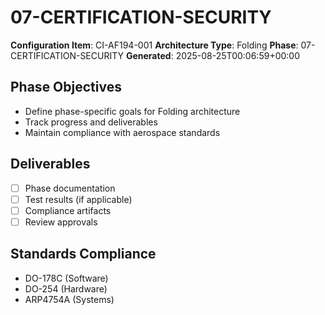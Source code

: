 # 07-CERTIFICATION-SECURITY

**Configuration Item**: CI-AF194-001
**Architecture Type**: Folding
**Phase**: 07-CERTIFICATION-SECURITY
**Generated**: 2025-08-25T00:06:59+00:00

## Phase Objectives
- Define phase-specific goals for Folding architecture
- Track progress and deliverables
- Maintain compliance with aerospace standards

## Deliverables
- [ ] Phase documentation
- [ ] Test results (if applicable)
- [ ] Compliance artifacts
- [ ] Review approvals

## Standards Compliance
- DO-178C (Software)
- DO-254 (Hardware)
- ARP4754A (Systems)
